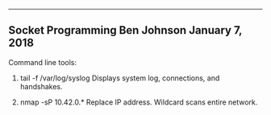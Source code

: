 -----
Socket Programming
Ben Johnson
January 7, 2018
-----

Command line tools:

1. tail -f /var/log/syslog
   Displays system log, connections, and handshakes.

2. nmap -sP 10.42.0.*
   Replace IP address. Wildcard scans entire network.
